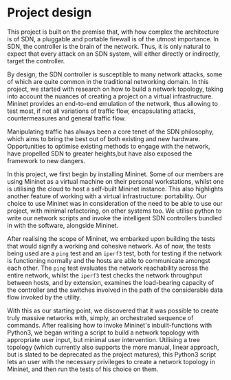 # Project design

This project is built on the premise that, with how complex the architecture is of SDN, a pluggable and portable firewall is of the utmost importance. In SDN, the controller is the brain of the network. Thus, it is only natural to expect that every attack on an SDN system, will either directly or indirectly, target the controller.

By design, the SDN controller is susceptible to many network attacks, some of which are quite common in the traditional networking domain. In this project, we started with research on how to build a network topology, taking into account the nuances of creating a project on a virtual infrastructure. Mininet provides an end-to-end emulation of the network, thus allowing to test most, if not all variations of traffic flow, encapsulating attacks, countermeasures and general traffic flow.

Manipulating traffic has always been a core tenet of the SDN philosophy, which aims to bring the best out of both existing and new hardware. Opportunities to optimise existing methods to engage with the network, have propelled SDN to greater heights,but have also exposed the framework to new dangers.

In this project, we first begin by installing Mininet. Some of our members are using Mininet as a virtual machine on their personal workstations, whilst one is utilising the cloud to host a self-built Mininet instance. This also highlights another feature of working with a virtual infrastructure: portability. Our choice to use Mininet was in consideration of the need to be able to use our project, with minimal refactoring, on other systems too. We utilise python to write our network scripts and invoke the intelligent SDN controllers bundled in with the software, alongside Mininet.

After realising the scope of Mininet, we embarked upon building the tests that would signify a working and cohesive network. As of now, the tests being used are a `ping` test and an `iperf3` test, both for testing if the network is functioning normally and the hosts are able to communicate amongst each other. The `ping` test evaluates the network reachability across the entire network, whilst the `iperf3` test checks the network throughput between hosts, and by extension, examines the load-bearing capacity of the controller and the switches involved in the path of the considerable data flow invoked by the utility.

With this as our starting point, we discovered that it was possible to create truly massive networks with, simply, an orchestrated sequence of commands. After realising how to invoke Mininet's inbuilt-functions with Python3, we began writing a script to build a network topology with appropriate user input, but minimal user intervention. Utilising a tree topology (which currently also supports the more manual, linear approach, but is slated to be deprecated as the project matures), this Python3 script lets an user with the necessary privileges to create a network topology in Mininet, and then run the tests of his choice on them.
